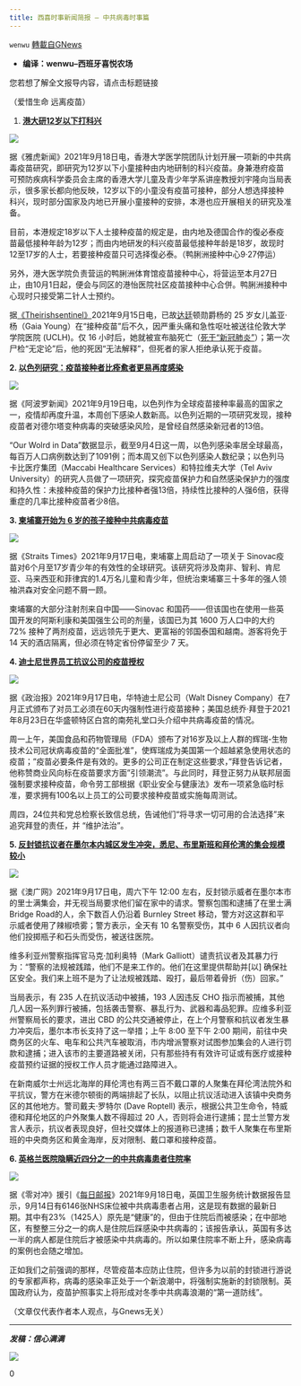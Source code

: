 ```yaml
---
title: 西喜时事新闻简报 — 中共病毒时事篇
---
```

`wenwu` [轉載自GNews](https://gnews.org/zh-hans/1543915/)

- **编译：wenwu–西班牙喜悦农场**


您若想了解全文报导内容，请点击标题链接

（爱惜生命 远离疫苗）

1. [**港大研12岁以下打科兴**](https://hk.news.yahoo.com/%E6%B8%AF%E5%A4%A7%E7%A0%9412%E6%AD%B2%E4%BB%A5%E4%B8%8B%E6%89%93%E7%A7%91%E8%88%88-214500275.html)


![](https://assets.gnews.org/wp-content/uploads/2021/09/tempsnip89.png)

据《雅虎新闻》2021年9月18日电，香港大学医学院团队计划开展一项新的中共病毒疫苗研究，即研究为12岁以下小童接种由内地研制的科兴疫苗。身兼港府疫苗可预防疾病科学委员会主席的香港大学儿童及青少年学系讲座教授刘宇隆向当局表示，很多家长都向他反映，12岁以下的小童没有疫苗可接种，部分人想选择接种科兴，现时部分国家及内地已开展小童接种的安排，本港也应开展相关的研究及准备。

目前，本港规定18岁以下人士接种疫苗的规定是，由内地及德国合作的復必泰疫苗最低接种年龄为12岁；而由内地研发的科兴疫苗最低接种年龄是18岁，故现时12至17岁的人士，若要接种疫苗只可选择復必泰。（鸭脷洲接种中心9‧27停运）

另外，港大医学院负责营运的鸭脷洲体育馆疫苗接种中心，将营运至本月27日止，由10月1日起，便会与同区的港怡医院社区疫苗接种中心合併。鸭脷洲接种中心现时只接受第二针人士预约。

据[《Theirishsentinel》](https://theirishsentinel.com/2021/09/15/daughter-of-british-royal-dies-with-severe-headache-months-after-covid-vaccine-family-in-denial-over-spike-proteins-building-up-over-time/)2021年9月15日电，已故[达廷](https://www.msn.com/en-gb/news/uknews/hospital-review-launched-after-lord-young-s-daughter-dies-hours-after-complaining-of-headache/ar-AAO5HMV)顿勋爵杨的 25 岁女儿盖亚·杨（Gaia Young）在“接种疫苗”后不久，因严重头痛和急性呕吐被送往伦敦大学学院医院 (UCLH)。仅 16 小时后，她就被宣布脑死亡（[死于“新冠肺炎”](https://www.msn.com/en-gb/news/uknews/hospital-review-launched-after-lord-young-s-daughter-dies-hours-after-complaining-of-headache/ar-AAO5HMV)）；第一次尸检“无定论”后，他的死因“无法解释”，但死者的家人拒绝承认死于疫苗。

**2. [以色列研究：疫苗接种者比痊愈者更易再度感染](https://www.aboluowang.com/2021/0919/1648747.html)**

![](https://assets.gnews.org/wp-content/uploads/2021/09/unnamed-2021-09-20T094115.610.png)

据《阿波罗新闻》2021年9月19日电，以色列作为全球疫苗接种率最高的国家之一，疫情却再度升温，本周创下感染人数新高。以色列近期的一项研究发现，接种疫苗者对德尔塔变种病毒的突破感染风险，是曾经自然感染新冠者的13倍。

“Our Wolrd in Data”数据显示，截至9月4日这一周，以色列感染率居全球最高，每百万人口病例数达到了1091例；而本周又创下以色列感染人数纪录；以色列马卡比医疗集团（Maccabi Healthcare Services）和特拉维夫大学（Tel Aviv University）的研究人员做了一项研究，探究疫苗保护力和自然感染保护力的强度和持久性：未接种疫苗的保护力比接种者强13倍，持续性比接种的人强6倍，获得重症的几率比接种疫苗者少8倍。

**3. [柬埔寨开始为 6 岁的孩子接种中共病毒疫苗](https://www.nst.com.my/world/world/2021/09/728192/cambodia-begins-covid-jabs-kids-young-six)**

![](https://assets.gnews.org/wp-content/uploads/2021/09/unnamed-2021-09-20T094248.911.png)

据《Straits Times》2021年9月17日电，柬埔寨上周启动了一项关于 Sinovac疫苗对6个月至17岁青少年的有效性的全球研究。该研究将涉及南非、智利、肯尼亚、马来西亚和菲律宾的1.4万名儿童和青少年，但统治柬埔寨三十多年的强人领袖洪森对安全问题不屑一顾。

柬埔寨的大部分注射剂来自中国——Sinovac 和国药——但该国也在使用一些英国开发的阿斯利康和美国强生公司的剂量，该国已为其 1600 万人口中的大约 72% 接种了两剂疫苗，远远领先于更大、更富裕的邻国泰国和越南。游客将免于 14 天的酒店隔离，但必须在特定省份停留至少 7 天。

**4. [迪士尼世界员工抗议公司的疫苗授权](https://political-viewer.com/2021-09-18/disney-world-employees-to-protest-companys-vaccine-mandate)**

![](https://assets.gnews.org/wp-content/uploads/2021/09/unnamed-2021-09-20T094437.470.png)

据《政治报》2021年9月17日电，华特迪士尼公司（Walt Disney Company）在7月正式颁布了对员工必须在60天内强制性进行疫苗接种；美国总统乔·拜登于2021年8月23日在华盛顿特区白宫的南苑礼堂口头介绍中共病毒疫苗的情况。

周一上午，美国食品和药物管理局（FDA）颁布了对16岁及以上人群的辉瑞-生物技术公司冠状病毒疫苗的“全面批准”，使辉瑞成为美国第一个超越紧急使用状态的疫苗；”疫苗必要条件是有效的。更多的公司正在制定这些要求，”拜登告诉记者，他称赞商业风向标在疫苗要求方面”引领潮流”。与此同时，拜登正努力从联邦层面强制要求接种疫苗，命令劳工部根据《职业安全与健康法》发布一项紧急临时标准，要求拥有100名以上员工的公司要求接种疫苗或实施每周测试。

周四，24位共和党总检察长致信总统，告诫他们“将寻求一切可用的合法选择”来追究拜登的责任，并 “维护法治”。

**5. [反封锁抗议者在墨尔本内城区发生冲突，悉尼、布里斯班和拜伦湾的集会规模较小](https://www.abc.net.au/news/2021-09-18/melbourne-public-transport-suspended-for-anti-lockdown-protest/100472436)**

![](https://assets.gnews.org/wp-content/uploads/2021/09/unnamed-2021-09-20T094624.999.png)

据《澳广网》2021年9月17日电，周六下午 12:00 左右，反封锁示威者在墨尔本市的里士满集会，并无视当局要求他们留在家中的请求。警察包围和逮捕了在里士满Bridge Road的人，余下数百人仍沿着 Burnley Street 移动，警方对这这群和平示威者使用了辣椒喷雾；警方表示，全天有 10 名警察受伤，其中 6 人因抗议者向他们投掷瓶子和石头而受伤，被送往医院。

维多利亚州警察指挥官马克·加利奥特（Mark Galliott）谴责抗议者及其暴力行为：“警察的法规被践踏，他们不是来工作的。他们在这里提供帮助并[以] 确保社区安全。我们来上班不是为了让法规被践踏、殴打，最后带着骨折（伤）回家。”

当局表示，有 235 人在抗议活动中被捕，193 人因违反 CHO 指示而被捕，其他几人因一系列罪行被捕，包括袭击警察、暴乱行为、武器和毒品犯罪。应维多利亚州警察局长的要求，进出 CBD 的公共交通被停止，在上个月警察和抗议者发生暴力冲突后，墨尔本市长支持了这一举措；上午 8:00 至下午 2:00 期间，前往中央商务区的火车、电车和公共汽车被取消，市内增派警察对试图参加集会的人进行罚款和逮捕；进入该市的主要道路被关闭，只有那些持有有效许可证或有医疗或接种疫苗预约证据的授权工作人员才能通过路障进入。

在新南威尔士州远北海岸的拜伦湾也有两三百不戴口罩的人聚集在拜伦湾法院外和平抗议，警方在米德尔顿街的两端排起了长队，以阻止抗议活动进入该镇中央商务区的其他地方。警司戴夫·罗特尔 (Dave Roptell) 表示，根据公共卫生命令，特威德和拜伦地区的户外聚集人数不得超过 20 人，否则将会进行逮捕；昆士兰警方发言人表示，抗议者表现良好，但社交媒体上的报道称已逮捕；数千人聚集在布里斯班的中央商务区和黄金海岸，反对限制、戴口罩和接种疫苗。

**6. [英格兰医院隐瞒近四分之一的中共病毒患者住院率](https://www.zerohedge.com/covid-19/almost-quarter-covid-patients-england-are-being-treated-something-else)**

![](https://assets.gnews.org/wp-content/uploads/2021/09/unnamed-2021-09-20T095003.764.png)

据《零对冲》援引《[每日邮报](https://www.dailymail.co.uk/news/article-10000899/A-QUARTER-NHS-beds-taken-Covid-patients-primarily-treated-reasons.html)》2021年9月18日电，英国卫生服务统计数据报告显示，9月14日有6146张NHS床位被中共病毒患者占用，这是现有数据的最新日期。其中有23%（1425人）原先是“健康”的，但由于住院后而被感染；在中部地区，有整整三分之一的病人是住院后踩感染中共病毒的；该报告承认，英国有多达一半的病人都是住院后才被感染中共病毒的。所以如果住院率不断上升，感染病毒的案例也会随之增加。

正如我们之前强调的那样，尽管疫苗本应防止住院，但许多为以前的封锁进行游说的专家都声称，病毒的感染率正处于一个新浪潮中，将强制实施新的封锁限制。英国政府认为，疫苗护照事实上将形成对冬季中共病毒浪潮的“第一道防线”。

（文章仅代表作者本人观点，与Gnews无关）

* * *

***发稿：信心满满***

![](https://assets.gnews.org/wp-content/uploads/2021/09/GNEWS_CH.-1.jpeg)



0
